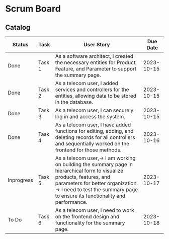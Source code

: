 # Scrum Board
## Catalog
| Status        | Task   | User Story                                             | Due Date   |
|---------------|------- |------------------------------------------------------| ----------  |
| Done          | Task 1 | As a software architect, I created the necessary entities for Product, Feature, and Parameter to support the summary page. | 2023-10-15  |
| Done          | Task 2 | As a telecom user, I added services and controllers for the entities, allowing data to be stored in the database.| 2023-10-15  |
| Done          | Task 3 | As a telecom user, I can securely log in and access the system. | 2023-10-15  |
| Done          | Task 4 | As a telecom user, I have added functions for editing, adding, and deleting records for all controllers and sequentially worked on the frontend for those methods. | 2023-10-16  |
|Inprogress     | Task 5 | As a telecom user,-> I am working on building the summary page in hierarchical form to visualize products, features, and parameters for better organization. -> I need to test the summary page to ensure its functionality and performance.  | 2023-10-17  |
| To Do         | Task 6 | As a telecom user, I need to work on the frontend design and functionality for the summary page.  | 2023-10-18  |


